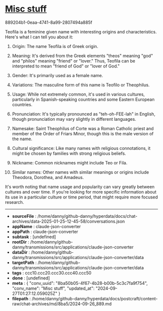 # [Misc stuff](https://claude.ai/chat/8ba50b05-4f67-4b28-b00b-5c3c7fa9f754)

889204b1-0eaa-4741-8a99-2807494a885f

 Teofila is a feminine given name with interesting origins and characteristics. Here's what I can tell you about it:

1. Origin: The name Teofila is of Greek origin.

2. Meaning: It's derived from the Greek elements "theos" meaning "god" and "philos" meaning "friend" or "lover." Thus, Teofila can be interpreted to mean "friend of God" or "lover of God."

3. Gender: It's primarily used as a female name.

4. Variations: The masculine form of this name is Teofilo or Theophilus.

5. Usage: While not extremely common, it's used in various cultures, particularly in Spanish-speaking countries and some Eastern European countries.

6. Pronunciation: It's typically pronounced as "teh-oh-FEE-lah" in English, though pronunciation may vary slightly in different languages.

7. Namesake: Saint Theophilus of Corte was a Roman Catholic priest and member of the Order of Friars Minor, though this is the male version of the name.

8. Cultural significance: Like many names with religious connotations, it might be chosen by families with strong religious beliefs.

9. Nickname: Common nicknames might include Teo or Fila.

10. Similar names: Other names with similar meanings or origins include Theodora, Dorothea, and Amadeus.

It's worth noting that name usage and popularity can vary greatly between cultures and over time. If you're looking for more specific information about its use in a particular culture or time period, that might require more focused research.

---

* **sourceFile** : /home/danny/github-danny/hyperdata/docs/chat-archives/data-2025-01-25-12-45-58/conversations.json
* **appName** : claude-json-converter
* **appPath** : claude-json-converter
* **subtask** : [undefined]
* **rootDir** : /home/danny/github-danny/transmissions/src/applications/claude-json-converter
* **dataDir** : /home/danny/github-danny/transmissions/src/applications/claude-json-converter/data
* **targetPath** : /home/danny/github-danny/transmissions/src/applications/claude-json-converter/data
* **tags** : ccc10.ccc20.ccc30.ccc40.ccc50
* **done** : [undefined]
* **meta** : {
  "conv_uuid": "8ba50b05-4f67-4b28-b00b-5c3c7fa9f754",
  "conv_name": "Misc stuff",
  "updated_at": "2024-09-27T01:27:12.059025Z"
}
* **filepath** : /home/danny/github-danny/hyperdata/docs/postcraft/content-raw/chat-archives/md/8ba5/2024-09-26_889.md